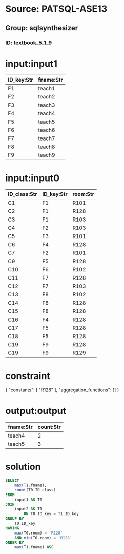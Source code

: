 # Source: PATSQL-ASE13
## Group: sqlsynthesizer
### ID: textbook_5_1_9

# input:input1

| ID_key:Str | fname:Str |
|---|---|
| F1 | teach1 |
| F2 | teach2 |
| F3 | teach3 |
| F4 | teach4 |
| F5 | teach5 |
| F6 | teach6 |
| F7 | teach7 |
| F8 | teach8 |
| F9 | teach9 |

# input:input0

| ID_class:Str | ID_key:Str | room:Str |
|---|---|---|
| C1 | F1 | R101 |
| C2 | F1 | R128 |
| C3 | F1 | R103 |
| C4 | F2 | R103 |
| C5 | F3 | R101 |
| C6 | F4 | R128 |
| C7 | F2 | R101 |
| C9 | F5 | R128 |
| C10 | F6 | R102 |
| C11 | F7 | R128 |
| C12 | F7 | R103 |
| C13 | F8 | R102 |
| C14 | F8 | R128 |
| C15 | F8 | R128 |
| C16 | F4 | R128 |
| C17 | F5 | R128 |
| C18 | F5 | R128 |
| C19 | F9 | R128 |
| C19 | F9 | R129 |

# constraint

{
  "constants": [
    "R128"
  ],
  "aggregation_functions": []
}

# output:output

| fname:Str | count:Str |
|---|---|
| teach4 | 2 |
| teach5 | 3 |

# solution

```sql
SELECT
    max(T1.fname),
    count(T0.ID_class) 
FROM
    input1 AS T0 
JOIN
    input2 AS T1 
        ON T0.ID_key = T1.ID_key 
GROUP BY
    T0.ID_key 
HAVING
    max(T0.room) = 'R128' 
    AND min(T0.room) = 'R128' 
ORDER BY
    max(T1.fname) ASC
```
